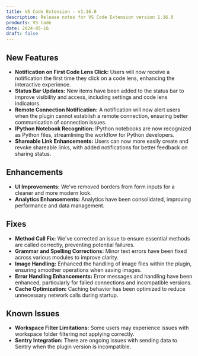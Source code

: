 ```yaml
---
title: VS Code Extension - v1.16.0
description: Release notes for VS Code Extension version 1.16.0
products: VS Code
date: 2024-05-16
draft: false
---
```


## **New Features**
- **Notification on First Code Lens Click:** Users will now receive a notification the first time they click on a code lens, enhancing the interactive experience.
- **Status Bar Updates:** New items have been added to the status bar to improve visibility and access, including settings and code lens indicators.
- **Remote Connection Notification:** A notification will now alert users when the plugin cannot establish a remote connection, ensuring better communication of connection issues.
- **IPython Notebook Recognition:** IPython notebooks are now recognized as Python files, streamlining the workflow for Python developers.
- **Shareable Link Enhancements:** Users can now more easily create and revoke shareable links, with added notifications for better feedback on sharing status.

## **Enhancements**
- **UI Improvements:** We've removed borders from form inputs for a cleaner and more modern look.
- **Analytics Enhancements:** Analytics have been consolidated, improving performance and data management.

## **Fixes**
- **Method Call Fix:** We've corrected an issue to ensure essential methods are called correctly, preventing potential failures.
- **Grammar and Spelling Corrections:** Minor text errors have been fixed across various modules to improve clarity.
- **Image Handling:** Enhanced the handling of image files within the plugin, ensuring smoother operations when saving images.
- **Error Handling Enhancements:** Error messages and handling have been enhanced, particularly for failed connections and incompatible versions.
- **Cache Optimization:** Caching behavior has been optimized to reduce unnecessary network calls during startup.

## **Known Issues**
- **Workspace Filter Limitations:** Some users may experience issues with workspace folder filtering not applying correctly.
- **Sentry Integration:** There are ongoing issues with sending data to Sentry when the plugin version is incompatible.
